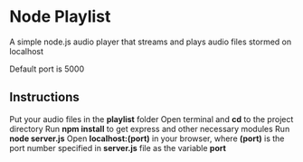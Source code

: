 # Node Playlist

A simple node.js audio player that streams and plays audio files stormed on localhost

Default port is 5000

## Instructions
Put your audio files in the **playlist** folder
Open terminal and **cd** to the project directory
Run **npm install** to get express and other necessary modules
Run **node server.js**
Open **localhost:(port)** in your browser, where **(port)** is the port number specified in **server.js** file as the variable **port**
  
